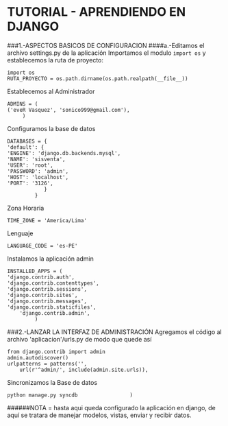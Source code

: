 TUTORIAL - APRENDIENDO EN DJANGO
================================

###1.-ASPECTOS BASICOS DE CONFIGURACION
####a.-Editamos el archivo settings.py de la aplicación
Importamos el modulo `import os` y establecemos la ruta de proyecto:
    
	import os
	RUTA_PROYECTO = os.path.dirname(os.path.realpath(__file__))
		
Establecemos al Administrador

	ADMINS = (
	('eveR Vasquez', 'sonico999@gmail.com'),
		 )
Configuramos la base de datos

	DATABASES = {
	'default': {
	'ENGINE': 'django.db.backends.mysql', 
	'NAME': 'sisventa',
	'USER': 'root',
	'PASSWORD': 'admin',
	'HOST': 'localhost',
	'PORT': '3126', 
	            }
		     }
		
Zona Horaria

	TIME_ZONE = 'America/Lima'

Lenguaje
		
	LANGUAGE_CODE = 'es-PE'

Instalamos la aplicación admin
 		
	INSTALLED_APPS = (
	'django.contrib.auth',
	'django.contrib.contenttypes',
	'django.contrib.sessions',
	'django.contrib.sites',
	'django.contrib.messages',
	'django.contrib.staticfiles',
        'django.contrib.admin',
			 )
			
###2.-LANZAR LA INTERFAZ DE ADMINISTRACIÓN
Agregamos el código al archivo 'aplicacion'/urls.py de modo que quede así

	from django.contrib import admin
	admin.autodiscover()
	urlpatterns = patterns('',
        url(r'^admin/', include(admin.site.urls)),

Sincronizamos la Base de datos
	
	python manage.py syncdb					)
######NOTA = hasta aqui queda configurado la aplicación en django, de aquí se tratara de manejar modelos, vistas, enviar y recibir datos.


